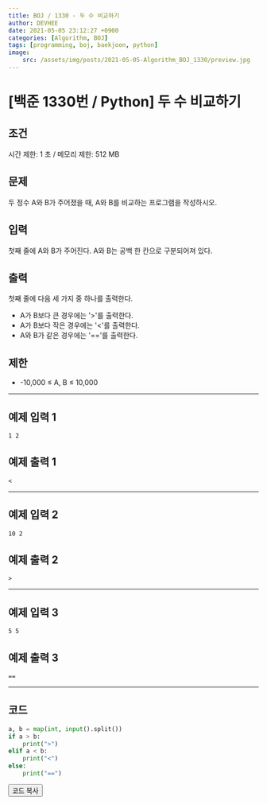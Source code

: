 ```yaml
---
title: BOJ / 1330 - 두 수 비교하기
author: DEVHEE
date: 2021-05-05 23:12:27 +0900
categories: [Algorithm, BOJ]
tags: [programming, boj, baekjoon, python]
image:
    src: /assets/img/posts/2021-05-05-Algorithm_BOJ_1330/preview.jpg
---
```


# **[백준 1330번 / Python] 두 수 비교하기**

## **조건**

시간 제한: 1 초 / 메모리 제한: 512 MB

## **문제**

두 정수 A와 B가 주어졌을 때, A와 B를 비교하는 프로그램을 작성하시오.

## **입력**

첫째 줄에 A와 B가 주어진다. A와 B는 공백 한 칸으로 구분되어져 있다.

## **출력**

첫째 줄에 다음 세 가지 중 하나를 출력한다.

- A가 B보다 큰 경우에는 '>'를 출력한다.
- A가 B보다 작은 경우에는 '<'를 출력한다.
- A와 B가 같은 경우에는 '=='를 출력한다.

## **제한**

- -10,000 ≤ A, B ≤ 10,000

---

## **예제 입력 1**

```
1 2
```

## **예제 출력 1**

```
<
```

---

## **예제 입력 2**

```
10 2
```

## **예제 출력 2**

```
>
```

---

## **예제 입력 3**

```
5 5
```

## **예제 출력 3**

```
==
```

---

## **코드**

```python
a, b = map(int, input().split())
if a > b:
    print(">")
elif a < b:
    print("<")
else:
    print("==")
```

<div id="copycode" style="display: none;">
a, b = map(int, input().split())
if a > b:
    print(">")
elif a < b:
    print("<")
else:
    print("==")
</div>

<button onclick="copycode(this.id)">코드 복사</button>